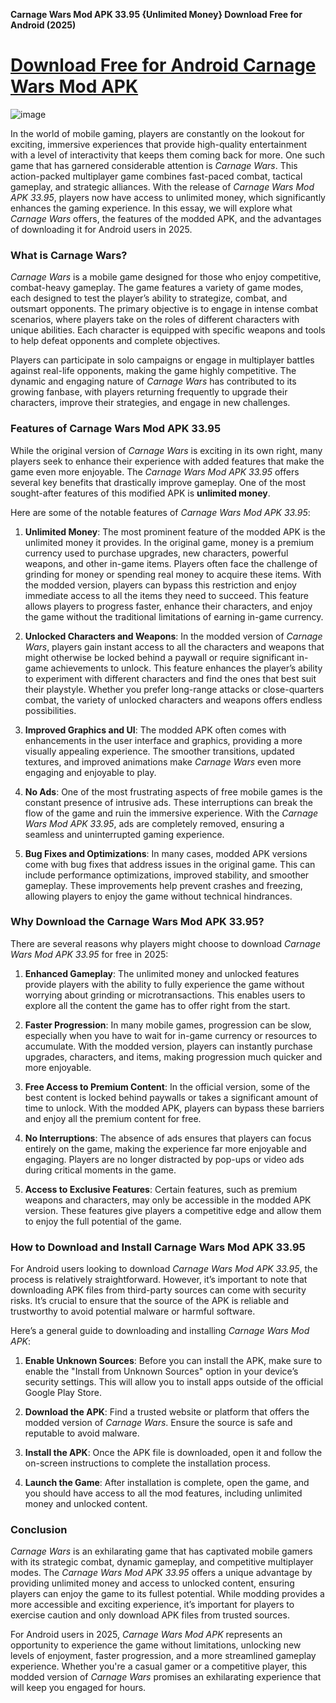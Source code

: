 **Carnage Wars Mod APK 33.95 {Unlimited Money} Download Free for Android (2025)**

# [Download Free for Android Carnage Wars Mod APK](https://carnage-wars.modfyp.com/)

![image](https://github.com/user-attachments/assets/491fb918-a44c-49c8-858c-e6206a66deca)

In the world of mobile gaming, players are constantly on the lookout for exciting, immersive experiences that provide high-quality entertainment with a level of interactivity that keeps them coming back for more. One such game that has garnered considerable attention is *Carnage Wars*. This action-packed multiplayer game combines fast-paced combat, tactical gameplay, and strategic alliances. With the release of *Carnage Wars Mod APK 33.95*, players now have access to unlimited money, which significantly enhances the gaming experience. In this essay, we will explore what *Carnage Wars* offers, the features of the modded APK, and the advantages of downloading it for Android users in 2025.

### What is Carnage Wars?

*Carnage Wars* is a mobile game designed for those who enjoy competitive, combat-heavy gameplay. The game features a variety of game modes, each designed to test the player’s ability to strategize, combat, and outsmart opponents. The primary objective is to engage in intense combat scenarios, where players take on the roles of different characters with unique abilities. Each character is equipped with specific weapons and tools to help defeat opponents and complete objectives. 

Players can participate in solo campaigns or engage in multiplayer battles against real-life opponents, making the game highly competitive. The dynamic and engaging nature of *Carnage Wars* has contributed to its growing fanbase, with players returning frequently to upgrade their characters, improve their strategies, and engage in new challenges.

### Features of Carnage Wars Mod APK 33.95

While the original version of *Carnage Wars* is exciting in its own right, many players seek to enhance their experience with added features that make the game even more enjoyable. The *Carnage Wars Mod APK 33.95* offers several key benefits that drastically improve gameplay. One of the most sought-after features of this modified APK is **unlimited money**.

Here are some of the notable features of *Carnage Wars Mod APK 33.95*:

1. **Unlimited Money**: The most prominent feature of the modded APK is the unlimited money it provides. In the original game, money is a premium currency used to purchase upgrades, new characters, powerful weapons, and other in-game items. Players often face the challenge of grinding for money or spending real money to acquire these items. With the modded version, players can bypass this restriction and enjoy immediate access to all the items they need to succeed. This feature allows players to progress faster, enhance their characters, and enjoy the game without the traditional limitations of earning in-game currency.

2. **Unlocked Characters and Weapons**: In the modded version of *Carnage Wars*, players gain instant access to all the characters and weapons that might otherwise be locked behind a paywall or require significant in-game achievements to unlock. This feature enhances the player’s ability to experiment with different characters and find the ones that best suit their playstyle. Whether you prefer long-range attacks or close-quarters combat, the variety of unlocked characters and weapons offers endless possibilities.

3. **Improved Graphics and UI**: The modded APK often comes with enhancements in the user interface and graphics, providing a more visually appealing experience. The smoother transitions, updated textures, and improved animations make *Carnage Wars* even more engaging and enjoyable to play. 

4. **No Ads**: One of the most frustrating aspects of free mobile games is the constant presence of intrusive ads. These interruptions can break the flow of the game and ruin the immersive experience. With the *Carnage Wars Mod APK 33.95*, ads are completely removed, ensuring a seamless and uninterrupted gaming experience.

5. **Bug Fixes and Optimizations**: In many cases, modded APK versions come with bug fixes that address issues in the original game. This can include performance optimizations, improved stability, and smoother gameplay. These improvements help prevent crashes and freezing, allowing players to enjoy the game without technical hindrances.

### Why Download the Carnage Wars Mod APK 33.95?

There are several reasons why players might choose to download *Carnage Wars Mod APK 33.95* for free in 2025:

1. **Enhanced Gameplay**: The unlimited money and unlocked features provide players with the ability to fully experience the game without worrying about grinding or microtransactions. This enables users to explore all the content the game has to offer right from the start.

2. **Faster Progression**: In many mobile games, progression can be slow, especially when you have to wait for in-game currency or resources to accumulate. With the modded version, players can instantly purchase upgrades, characters, and items, making progression much quicker and more enjoyable.

3. **Free Access to Premium Content**: In the official version, some of the best content is locked behind paywalls or takes a significant amount of time to unlock. With the modded APK, players can bypass these barriers and enjoy all the premium content for free.

4. **No Interruptions**: The absence of ads ensures that players can focus entirely on the game, making the experience far more enjoyable and engaging. Players are no longer distracted by pop-ups or video ads during critical moments in the game.

5. **Access to Exclusive Features**: Certain features, such as premium weapons and characters, may only be accessible in the modded APK version. These features give players a competitive edge and allow them to enjoy the full potential of the game.

### How to Download and Install Carnage Wars Mod APK 33.95

For Android users looking to download *Carnage Wars Mod APK 33.95*, the process is relatively straightforward. However, it’s important to note that downloading APK files from third-party sources can come with security risks. It’s crucial to ensure that the source of the APK is reliable and trustworthy to avoid potential malware or harmful software.

Here’s a general guide to downloading and installing *Carnage Wars Mod APK*:

1. **Enable Unknown Sources**: Before you can install the APK, make sure to enable the "Install from Unknown Sources" option in your device’s security settings. This will allow you to install apps outside of the official Google Play Store.

2. **Download the APK**: Find a trusted website or platform that offers the modded version of *Carnage Wars*. Ensure the source is safe and reputable to avoid malware.

3. **Install the APK**: Once the APK file is downloaded, open it and follow the on-screen instructions to complete the installation process.

4. **Launch the Game**: After installation is complete, open the game, and you should have access to all the mod features, including unlimited money and unlocked content.

### Conclusion

*Carnage Wars* is an exhilarating game that has captivated mobile gamers with its strategic combat, dynamic gameplay, and competitive multiplayer modes. The *Carnage Wars Mod APK 33.95* offers a unique advantage by providing unlimited money and access to unlocked content, ensuring players can enjoy the game to its fullest potential. While modding provides a more accessible and exciting experience, it’s important for players to exercise caution and only download APK files from trusted sources.

For Android users in 2025, *Carnage Wars Mod APK* represents an opportunity to experience the game without limitations, unlocking new levels of enjoyment, faster progression, and a more streamlined gameplay experience. Whether you're a casual gamer or a competitive player, this modded version of *Carnage Wars* promises an exhilarating experience that will keep you engaged for hours.
